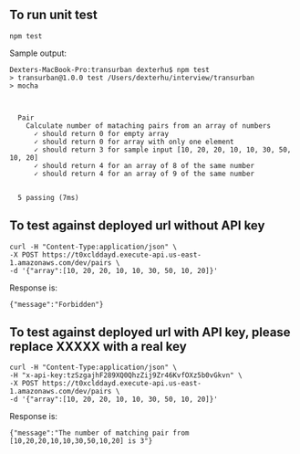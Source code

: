## To run unit test
```
npm test
```
Sample output:
```
Dexters-MacBook-Pro:transurban dexterhu$ npm test
> transurban@1.0.0 test /Users/dexterhu/interview/transurban
> mocha



  Pair
    Calculate number of mataching pairs from an array of numbers
      ✓ should return 0 for empty array
      ✓ should return 0 for array with only one element
      ✓ should return 3 for sample input [10, 20, 20, 10, 10, 30, 50, 10, 20]
      ✓ should return 4 for an array of 8 of the same number
      ✓ should return 4 for an array of 9 of the same number


  5 passing (7ms)
```

## To test against deployed url without API key
```
curl -H "Content-Type:application/json" \
-X POST https://t0xclddayd.execute-api.us-east-1.amazonaws.com/dev/pairs \
-d '{"array":[10, 20, 20, 10, 10, 30, 50, 10, 20]}'
```
Response is:
```
{"message":"Forbidden"}
```

## To test against deployed url with API key, please replace XXXXX with a real key
```
curl -H "Content-Type:application/json" \
-H "x-api-key:tzSzgajhF289XQ0QhzZij9Zr46KvfOXz5b0vGkvn" \
-X POST https://t0xclddayd.execute-api.us-east-1.amazonaws.com/dev/pairs \
-d '{"array":[10, 20, 20, 10, 10, 30, 50, 10, 20]}'
```
Response is:
```
{"message":"The number of matching pair from [10,20,20,10,10,30,50,10,20] is 3"}
```